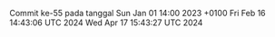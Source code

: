 Commit ke-55 pada tanggal Sun Jan 01 14:00 2023 +0100
Fri Feb 16 14:43:06 UTC 2024
Wed Apr 17 15:43:27 UTC 2024
